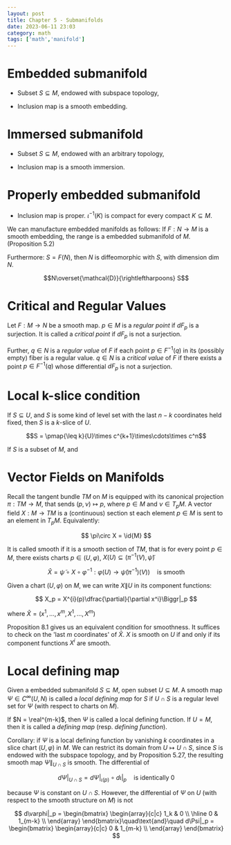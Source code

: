 ```yaml
---
layout: post
title: Chapter 5 - Submanifolds
date: 2023-06-11 23:03
category: math
tags: ['math','manifold']
---
```

# Embedded submanifold
- Subset $S\subseteq M$, endowed with subspace topology,

- Inclusion map is a smooth embedding.

# Immersed submanifold
- Subset $S\subseteq M$, endowed with an arbitrary topology,

- Inclusion map is a smooth immersion.

# Properly embedded submanifold
- Inclusion map is proper. $\iota^{-1}(K)$ is compact for every compact $K\subseteq M$.

We can manufacture embedded manifolds as follows:
If $F: N\to M$ is a smooth embedding, the range is a embedded submanifold of $M$. (Proposition 5.2)

Furthermore: $S = F(N)$, then $N$ is diffeomorphic with $S$, with dimension $\dim N$.

$$N\overset{\mathcal{D}}{\rightleftharpoons} S$$

# Critical and Regular Values
Let $F:M\to N$ be a smooth map. $p\in M$ is a *regular point* if $dF_p$ is a surjection. It is called a *critical point* if $dF_p$ is not a surjection.

Further, $q\in N$ is a *regular value* of $F$ if each point $p\in F^{-1}(q)$ in its (possibly empty) fiber is a regular value. $q\in N$ is a *critical value* of $F$ if there exists a point $p\in F^{-1}(q)$ whose differential $dF_p$ is not a surjection.

# Local k-slice condition

If $S\subseteq U$, and $S$ is some kind of level set with the last $n-k$ coordinates held fixed, then $S$ is a $k$-slice of $U$.

$$S = \pmap{\leq k}{U}\times c^{k+1}\times\cdots\times c^n$$

If $S$ is a subset of $M$, and 



# Vector Fields on Manifolds
Recall the tangent bundle $TM$ on $M$ is equipped with its canonical projection $\pi: TM\to M$, that sends $(p,\nu)\mapsto p$, where $p\in M$ and $\nu\in T_p M$. A vector field $X: M\to TM$ is a (continuous) section st each element $p\in M$ is sent to an element in $T_p M$. Equivalently:

$$
\pi\circ X = \id{M}
$$

It is called smooth if it is a smooth section of $TM$, that is for every point $p\in M$, there exists charts $p\in (U,\varphi)$, $X(U)\subseteq (\pi^{-1}{(V)}, \widetilde{\psi})$

$$
\hat{X} = \widetilde{\psi}\circ X\circ \varphi^{-1}: \varphi(U)\to \widetilde{\psi}(\pi^{-1})(V))\quad \text{is smooth}
$$

Given a chart $(U,\varphi)$ on $M$, we can write $X\|U$ in its component functions:

$$
    X_p = X^{i}(p)\dfrac{\partial}{\partial x^i}\Biggr|_p
$$

where $\hat{X} = (x^1,\ldots, x^m, X^{1},\ldots, X^{m})$

Proposition 8.1 gives us an equivalent condition for smoothness. It suffices to check on the 'last $m$ coordinates' of $\hat{X}$. $X$ is smooth on $U$ if and only if its component functions $X^i$ are smooth.

# Local defining map
Given a embedded submanifold $S\subseteq M$, open subset $U\subseteq M$. A smooth map $\Psi\in C^\infty(U,N)$ is called a *local defining map* for $S$ if $U\cap S$ is a regular level set for $\Psi$ (with respect to charts on $M$).

If $N = \real^{m-k}$, then $\Psi$ is called a local defining function. If $U = M$, then it is called a *defining map* (resp. *defining function*).

Corollary: if $\Psi$ is a local defining function by vanishing $k$ coordinates in a slice chart $(U,\varphi)$ in $M$. We can restrict its domain from $U\mapsto U\cap S$, since $S$ is endowed with the subspace topology, and by Proposition 5.27, the resulting smooth map $\Psi\|_{U\cap S}$ is smooth. The differential of 

$$
d\Psi|_{U\cap S} = d\Psi|_{\iota(p)}\circ d\iota|_p\quad\text{is identically }0
$$

because $\Psi$ is constant on $U\cap S$. However, the differential of $\Psi$ on $U$ (with respect to the smooth structure on $M$) is not

$$
d\varphi|_p = \begin{bmatrix}
            \begin{array}{c|c}
                1_k & 0 \\
                \hline
                0 & 1_{m-k} \\
            \end{array}
        \end{bmatrix}\quad\text{and}\quad d\Psi|_p = \begin{bmatrix}
            \begin{array}{c|c}
                0 & 1_{m-k} \\
            \end{array}
        \end{bmatrix}
$$


